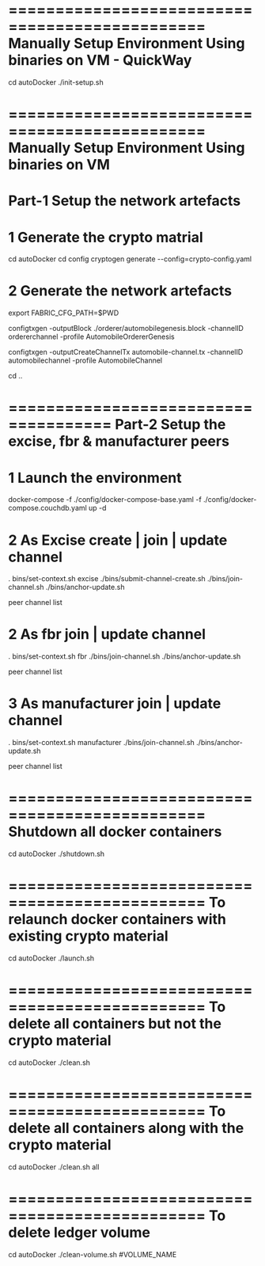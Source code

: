 ===============================================
Manually Setup Environment Using binaries on VM - QuickWay
===============================================

cd autoDocker
./init-setup.sh

===============================================
Manually Setup Environment Using binaries on VM
===============================================
Part-1   Setup the network artefacts
====================================

# 1 Generate the crypto matrial

cd autoDocker
cd config
cryptogen generate --config=crypto-config.yaml



# 2  Generate the network artefacts
export FABRIC_CFG_PATH=$PWD

configtxgen -outputBlock  ./orderer/automobilegenesis.block -channelID ordererchannel  -profile AutomobileOrdererGenesis

configtxgen -outputCreateChannelTx  automobile-channel.tx -channelID automobilechannel  -profile AutomobileChannel

cd ..

=====================================
Part-2  Setup the excise, fbr & manufacturer peers
=====================================
# 1 Launch the environment

docker-compose -f ./config/docker-compose-base.yaml -f ./config/docker-compose.couchdb.yaml up -d

# 2 As Excise create | join | update channel
. bins/set-context.sh excise
./bins/submit-channel-create.sh
./bins/join-channel.sh
./bins/anchor-update.sh

peer channel list

# 2 As fbr join | update channel
. bins/set-context.sh fbr
./bins/join-channel.sh
./bins/anchor-update.sh

peer channel list

# 3 As manufacturer join | update channel
. bins/set-context.sh manufacturer
./bins/join-channel.sh
./bins/anchor-update.sh

peer channel list


===============================================
Shutdown all docker containers
===============================================
cd autoDocker 
./shutdown.sh

===============================================
To relaunch docker containers with existing crypto material
===============================================
cd autoDocker
./launch.sh

===============================================
To delete all containers but not the crypto material
===============================================
cd autoDocker
./clean.sh

===============================================
To delete all containers along with the crypto material
===============================================
cd autoDocker
./clean.sh all

===============================================
To delete ledger volume
===============================================
cd autoDocker
./clean-volume.sh #VOLUME_NAME






